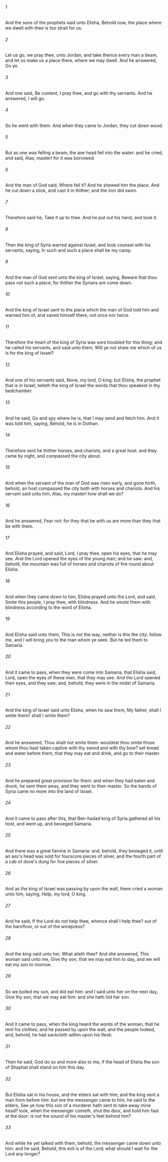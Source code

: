 ###### 1
And the sons of the prophets said unto Elisha, Behold now, the place where we dwell with thee is too strait for us.

###### 2
Let us go, we pray thee, unto Jordan, and take thence every man a beam, and let us make us a place there, where we may dwell. And he answered, Go ye.

###### 3
And one said, Be content, I pray thee, and go with thy servants. And he answered, I will go.

###### 4
So he went with them. And when they came to Jordan, they cut down wood.

###### 5
But as one was felling a beam, the axe head fell into the water: and he cried, and said, Alas, master! for it was borrowed.

###### 6
And the man of God said, Where fell it? And he shewed him the place. And he cut down a stick, and cast it in thither; and the iron did swim.

###### 7
Therefore said he, Take it up to thee. And he put out his hand, and took it.

###### 8
Then the king of Syria warred against Israel, and took counsel with his servants, saying, In such and such a place shall be my camp.

###### 9
And the man of God sent unto the king of Israel, saying, Beware that thou pass not such a place; for thither the Syrians are come down.

###### 10
And the king of Israel sent to the place which the man of God told him and warned him of, and saved himself there, not once nor twice.

###### 11
Therefore the heart of the king of Syria was sore troubled for this thing; and he called his servants, and said unto them, Will ye not shew me which of us is for the king of Israel?

###### 12
And one of his servants said, None, my lord, O king: but Elisha, the prophet that is in Israel, telleth the king of Israel the words that thou speakest in thy bedchamber.

###### 13
And he said, Go and spy where he is, that I may send and fetch him. And it was told him, saying, Behold, he is in Dothan.

###### 14
Therefore sent he thither horses, and chariots, and a great host: and they came by night, and compassed the city about.

###### 15
And when the servant of the man of God was risen early, and gone forth, behold, an host compassed the city both with horses and chariots. And his servant said unto him, Alas, my master! how shall we do?

###### 16
And he answered, Fear not: for they that be with us are more than they that be with them.

###### 17
And Elisha prayed, and said, Lord, I pray thee, open his eyes, that he may see. And the Lord opened the eyes of the young man; and he saw: and, behold, the mountain was full of horses and chariots of fire round about Elisha.

###### 18
And when they came down to him, Elisha prayed unto the Lord, and said, Smite this people, I pray thee, with blindness. And he smote them with blindness according to the word of Elisha.

###### 19
And Elisha said unto them, This is not the way, neither is this the city: follow me, and I will bring you to the man whom ye seek. But he led them to Samaria.

###### 20
And it came to pass, when they were come into Samaria, that Elisha said, Lord, open the eyes of these men, that they may see. And the Lord opened their eyes, and they saw; and, behold, they were in the midst of Samaria.

###### 21
And the king of Israel said unto Elisha, when he saw them, My father, shall I smite them? shall I smite them?

###### 22
And he answered, Thou shalt not smite them: wouldest thou smite those whom thou hast taken captive with thy sword and with thy bow? set bread and water before them, that they may eat and drink, and go to their master.

###### 23
And he prepared great provision for them: and when they had eaten and drunk, he sent them away, and they went to their master. So the bands of Syria came no more into the land of Israel.

###### 24
And it came to pass after this, that Ben-hadad king of Syria gathered all his host, and went up, and besieged Samaria.

###### 25
And there was a great famine in Samaria: and, behold, they besieged it, until an ass's head was sold for fourscore pieces of silver, and the fourth part of a cab of dove's dung for five pieces of silver.

###### 26
And as the king of Israel was passing by upon the wall, there cried a woman unto him, saying, Help, my lord, O king.

###### 27
And he said, If the Lord do not help thee, whence shall I help thee? out of the barnfloor, or out of the winepress?

###### 28
And the king said unto her, What aileth thee? And she answered, This woman said unto me, Give thy son, that we may eat him to day, and we will eat my son to morrow.

###### 29
So we boiled my son, and did eat him: and I said unto her on the next day, Give thy son, that we may eat him: and she hath hid her son.

###### 30
And it came to pass, when the king heard the words of the woman, that he rent his clothes; and he passed by upon the wall, and the people looked, and, behold, he had sackcloth within upon his flesh.

###### 31
Then he said, God do so and more also to me, if the head of Elisha the son of Shaphat shall stand on him this day.

###### 32
But Elisha sat in his house, and the elders sat with him; and the king sent a man from before him: but ere the messenger came to him, he said to the elders, See ye how this son of a murderer hath sent to take away mine head? look, when the messenger cometh, shut the door, and hold him fast at the door: is not the sound of his master's feet behind him?

###### 33
And while he yet talked with them, behold, the messenger came down unto him: and he said, Behold, this evil is of the Lord; what should I wait for the Lord any longer?

